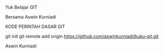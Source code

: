 Yuk Belajar GIT

Bersama Aswin Kurniadi


KODE PERINTAH DASAR GIT









git init
git remote add origin https://github.com/aswinkurniadi/buku-git.git




Aswin Kurniadi
